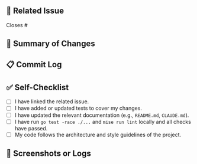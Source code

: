 ## 🔗 Related Issue

<!--
Please link the issue that this PR addresses.
This helps to provide context and automatically closes the issue when the PR is merged.
e.g., Closes #123
-->

Closes #

## 📝 Summary of Changes

<!--
Please provide a high-level summary of the changes.
- What was the motivation for this change?
- What problem does it solve?
- What is the main technical approach?
-->

## 📋 Commit Log

<!--
This provides a detailed, chronological view of the changes.
You can generate this list by running `git log --oneline main..HEAD` and pasting the output here.
-->

## ✅ Self-Checklist

- [ ] I have linked the related issue.
- [ ] I have added or updated tests to cover my changes.
- [ ] I have updated the relevant documentation (e.g., `README.md`, `CLAUDE.md`).
- [ ] I have run `go test -race ./...` and `mise run lint` locally and all checks have passed.
- [ ] My code follows the architecture and style guidelines of the project.

## 📸 Screenshots or Logs

<!--
If applicable, add screenshots, GIFs, or logs to demonstrate your changes.
For API changes, you can include `buf curl` commands and their output.
-->

